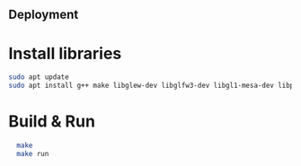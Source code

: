 
## Deployment

# Install libraries

```bash
sudo apt update
sudo apt install g++ make libglew-dev libglfw3-dev libgl1-mesa-dev libpthread-stubs0-dev libstdc++-dev
```

# Build & Run

```bash
  make
  make run
```

